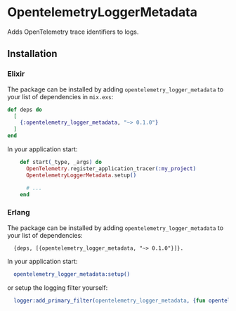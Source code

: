 # OpentelemetryLoggerMetadata

Adds OpenTelemetry trace identifiers to logs.

## Installation

### Elixir

The package can be installed by adding `opentelemetry_logger_metadata` to your
list of dependencies in `mix.exs`:

```elixir
def deps do
  [
    {:opentelemetry_logger_metadata, "~> 0.1.0"}
  ]
end
```

In your application start:

```elixir
    def start(_type, _args) do
      OpenTelemetry.register_application_tracer(:my_project)
      OpentelemetryLoggerMetadata.setup()

      # ...
    end
```

### Erlang

The package can be installed by adding `opentelemetry_logger_metadata` to your
list of dependencies:

```
  {deps, [{opentelemetry_logger_metadata, "~> 0.1.0"}]}.
```

In your application start:

```erlang
  opentelemetry_logger_metadata:setup()
```

or setup the logging filter yourself:

```erlang
  logger:add_primary_filter(opentelemetry_logger_metadata, {fun opentelemetry_logger_metadata:filter/2, []}),
```
